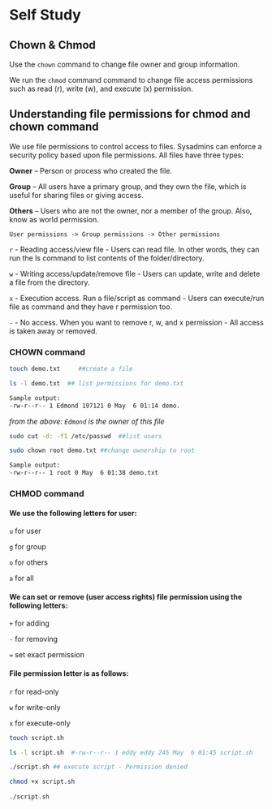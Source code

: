 # Self Study

## Chown & Chmod

Use the `chown` command to change file owner and group information.

We run the `chmod` command command to change file access permissions such as read (r), write (w), and execute (x) permission.

## Understanding file permissions for chmod and chown command
We use file permissions to control access to files. Sysadmins can enforce a security policy based upon file permissions. All files have three types:

**Owner** – Person or process who created the file.

**Group** – All users have a primary group, and they own the file, which is useful for sharing files or giving access.

**Others** – Users who are not the owner, nor a member of the group. Also, know as world permission.

`User permissions -> Group permissions -> Other permissions`



`r` - Reading access/view file	- Users can read file. In other words, they can run the ls command to list contents of the folder/directory.

`w`	- Writing access/update/remove file	- Users can update, write and delete a file from the directory.

`x`	- Execution access. Run a file/script as command - Users can execute/run file as command and they have r permission too.

`-`	- No access. When you want to remove r, w, and x permission	- All access is taken away or removed.

### CHOWN command

```bash
touch demo.txt     ##create a file

ls -l demo.txt  ## list permissions for demo.txt

Sample output:
-rw-r--r-- 1 Edmond 197121 0 May  6 01:14 demo.
```
_from the above: `Edmond` is the owner of this file_

```bash
sudo cut -d: -f1 /etc/passwd  ##list users 

sudo chown root demo.txt ##change ownership to root 

Sample output:
-rw-r--r-- 1 root 0 May  6 01:38 demo.txt
```

### CHMOD command

#### We use the following letters for user:

`u` for user

`g` for group

`o` for others

`a` for all

#### We can set or remove (user access rights) file permission using the following letters:

`+` for adding

`-` for removing

`=` set exact permission

#### File permission letter is as follows:

`r` for read-only

`w` for write-only

`x` for execute-only



```bash
touch script.sh

ls -l script.sh  #-rw-r--r-- 1 eddy eddy 245 May  6 01:45 script.sh

./script.sh ## execute script - Permission denied

chmod +x script.sh 
 
./script.sh
```